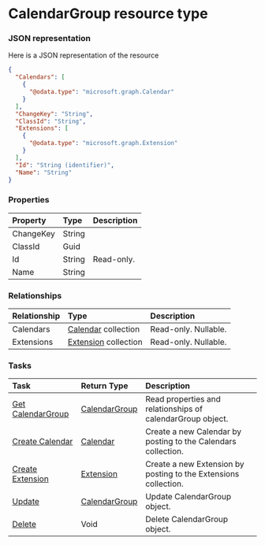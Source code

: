 # CalendarGroup resource type



### JSON representation

Here is a JSON representation of the resource

```json
{
  "Calendars": [
    {
      "@odata.type": "microsoft.graph.Calendar"
    }
  ],
  "ChangeKey": "String",
  "ClassId": "String",
  "Extensions": [
    {
      "@odata.type": "microsoft.graph.Extension"
    }
  ],
  "Id": "String (identifier)",
  "Name": "String"
}

```
### Properties
| Property	   | Type	|Description|
|:---------------|:--------|:----------|
|ChangeKey|String||
|ClassId|Guid||
|Id|String| Read-only.|
|Name|String||

### Relationships
| Relationship | Type	|Description|
|:---------------|:--------|:----------|
|Calendars|[Calendar](calendar.md) collection| Read-only. Nullable.|
|Extensions|[Extension](extension.md) collection| Read-only. Nullable.|

### Tasks

| Task		   | Return Type	|Description|
|:---------------|:--------|:----------|
|[Get CalendarGroup](../api/calendargroup_get.md) | [CalendarGroup](calendargroup.md) |Read properties and relationships of calendarGroup object.|
|[Create Calendar](../api/calendargroup_post_calendars.md) |[Calendar](calendar.md)| Create a new Calendar by posting to the Calendars collection.|
|[Create Extension](../api/calendargroup_post_extensions.md) |[Extension](extension.md)| Create a new Extension by posting to the Extensions collection.|
|[Update](../api/calendargroup_update.md) | [CalendarGroup](calendargroup.md)	|Update CalendarGroup object. |
|[Delete](../api/calendargroup_delete.md) | Void	|Delete CalendarGroup object. |

<!-- uuid: 1eb34ac2-d63b-40b7-8d17-c9df7aed4109
2015-10-09 16:05:01 UTC -->